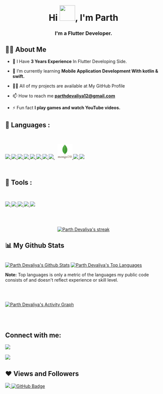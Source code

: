 <h1 align="center">Hi <img src="https://raw.githubusercontent.com/MartinHeinz/MartinHeinz/master/wave.gif" height="50px" width="50px">, I'm Parth</h1>
<h3 align="center">I'm a Flutter Developer.</h3>


## 🙋‍♂️ About Me

- 🔭 I Have **3 Years Experience** In Flutter Developing Side.

- 🌱 I’m currently learning **Mobile Application Development With kotlin & swift.**

- 👨‍💻 All of my projects are available at My GitHub Profile

- 📫 How to reach me **parthdevaliya12@gmail.com**

- ⚡ Fun fact **I play games and watch YouTube videos.**

## 🚀 Languages :
<br>
<p align="left"> 
    <a href="https://www.java.com" target="_blank"> <img src="https://img.icons8.com/color/48/000000/java-coffee-cup-logo.png"/> </a>
    <a href="https://flutter.dev/" target="_blank"> <img src="https://img.icons8.com/color/48/000000/flutter.png"/> </a>
    <a href="https://dart.dev/" target="_blank"> <img src="https://img.icons8.com/color/48/000000/dart.png"/> </a> 
    <a href="https://isocpp.org/" target="_blank"> <img src="https://img.icons8.com/color/48/000000/c-plus-plus-logo.png"/> </a>
    <a href="https://www.eclipse.org/" target="_blank"> <img src="https://img.icons8.com/color/48/000000/html-5.png"/> </a> 
    <a href="https://www.w3schools.com/css/" target="_blank"> <img src="https://img.icons8.com/color/48/000000/css3.png"/> </a>
    <a href="https://www.python.org" target="_blank"> <img src="https://img.icons8.com/color/48/000000/python.png"/> </a>
    <a style="padding-right:8px;" href="https://www.mysql.com/" target="_blank"> <img src="https://img.icons8.com/fluent/50/000000/mysql-logo.png"/> </a>
    <a href="https://www.mongodb.com/" target="_blank"> <img src="https://raw.githubusercontent.com/devicons/devicon/master/icons/mongodb/mongodb-original-wordmark.svg" alt="mongodb" width="48" height="48"/> </a> 
    <a href="https://firebase.google.com/" target="_blank"> <img src="https://img.icons8.com/color/48/000000/firebase.png"/> </a>
    <a href="https://git-scm.com/" target="_blank"> <img src="https://img.icons8.com/color/48/000000/git.png"/> </a> 
</p>
<br>

## 🚀 Tools :
<br>
<p align="left"> 
    <a href="https://code.visualstudio.com/" target="_blank"> <img src="https://img.icons8.com/color/48/000000/visual-studio-code-2019.png"/> </a>
    <a href="https://github.com/" target="_blank"><img src="https://img.icons8.com/nolan/48/github.png"/> </a>
    <a href="https://developer.android.com/studio/" target="_blank"> <img src="https://img.icons8.com/fluent/48/000000/android-os.png"/> </a> 
    <a href="https://www.w3.org/html/" target="_blank"> <img src="https://img.icons8.com/office/40/000000/java-eclipse.png"/> </a> 
    <a href="https://www.sublimetext.com/" target="_blank"> <img src="https://img.icons8.com/fluent/48/000000/sublime-text.png"/> </a>
</p>
<br>

<!-- [![React Badge](https://img.shields.io/badge/-React-61DBFB?style=for-the-badge&labelColor=black&logo=react&logoColor=61DBFB)](#)  [![Javascript Badge](https://img.shields.io/badge/-Javascript-F0DB4F?style=for-the-badge&labelColor=black&logo=javascript&logoColor=F0DB4F)](#) [![Typescript Badge](https://img.shields.io/badge/-Typescript-007acc?style=for-the-badge&labelColor=black&logo=typescript&logoColor=007acc)](#) [![Nodejs Badge](https://img.shields.io/badge/-Nodejs-3C873A?style=for-the-badge&labelColor=black&logo=node.js&logoColor=3C873A)](#) [![GraphQL Badge](https://img.shields.io/badge/-GraphQl-e535ab?style=for-the-badge&labelColor=black&logo=node.js&logoColor=e535ab)](#) -->
<br/>

<p align="center">
    <a href="https://github-readme-streak-stats.herokuapp.com/?user=ParthDevaliya&theme=cobalt&hide_border=false&">
        <img title="🔥 Get streak stats for your profile at git.io/streak-stats" alt="Parth Devaliya's streak" src="https://github-readme-streak-stats.herokuapp.com/?user=ParthDevaliya&theme=radical&background=0d111722"/>
    </a>
</p>

## 📊 My Github Stats

  <br/>
    <a href="https://github-readme-stats.vercel.app/api?username=ParthDevaliya&show_icons=true&count_private=true&theme=radical&hide_border=false&"><img alt="Parth Devaliya's Github Stats" src="https://github-readme-stats.vercel.app/api?username=ParthDevaliya&show_icons=true&count_private=true&theme=radical&hide_border=true&bg_color=0d111722" /></a>
  <a href="https://github-readme-stats.vercel.app/api/top-langs/?username=ParthDevaliya&&langs_count=8&count_private=true&layout=compact&theme=radical&hide_border=false&"><img alt="Parth Devaliya's Top Languages" src="https://github-readme-stats.vercel.app/api/top-langs/?username=ParthDevaliya&&langs_count=8&count_private=true&layout=compact&theme=radical&hide_border=true&bg_color=0d111722" /></a>
  
  <!-- <a href="https://github-readme-stats.vercel.app/api/wakatime?username=ParthDevaliya&&langs_count=20&count_private=true&layout=compact&theme=radical&hide_border=false&"><img alt="Parth Devaliya's Wakatime Stats" src="https://github-readme-stats.vercel.app/api/wakatime?username=ParthDevaliya&&langs_count=20&count_private=true&layout=compact&theme=radical&hide_border=true&bg_color=0d111722" /></a>
  <br/> -->
  <b>Note:</b> Top languages is only a metric of the languages my public code consists of and doesn't reflect experience or skill level.


<br/>
<br/>

<a href="https://activity-graph.herokuapp.com/graph?username=ParthDevaliya&theme=dracula&bg_color=0D1117&point=FFFFFF&hide_border=false"><img alt="Parth Devaliya's Activity Graph" src="https://activity-graph.herokuapp.com/graph?username=ParthDevaliya&theme=redical&bg_color=0d111722&point=FFFFFF&hide_border=true" /></a>

<br/>
<br/>

## Connect with me:
<p align="left">

<a href = "https://www.linkedin.com/in/parth-devaliya-79a56220a/"><img src="https://img.icons8.com/fluent/48/000000/linkedin.png"/></a>
<!-- <a href = "https://twitter.com/ParthDevaliya"><img src="https://img.icons8.com/fluent/48/000000/twitter.png"/></a> -->
<a href = "https://www.instagram.com/parth__devaliya/"><img src="https://img.icons8.com/fluent/48/000000/instagram-new.png"/></a>
<!-- <a href = "https://www.facebook.com/darshitrudani112001"><img src="https://img.icons8.com/color/48/000000/facebook.png"/></a> -->

</p>

## ❤ Views and Followers
<a href="https://github.com/ParthDevaliya/github-profile-views-counter">
    <img src="https://komarev.com/ghpvc/?username=ParthDevaliya">
</a>
<a href="https://github.com/ParthDevaliya?tab=followers"><img src="https://img.shields.io/github/followers/ParthDevaliya?label=Followers&style=social" alt="GitHub Badge"></a>
